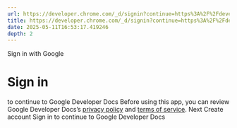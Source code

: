 ```yaml
---
url: https://developer.chrome.com/_d/signin?continue=https%3A%2F%2Fdeveloper.chrome.com%2Fdocs%2Fextensions%2Fget-started%3Fhl%3Dzh-tw&prompt=select_account
title: https://developer.chrome.com/_d/signin?continue=https%3A%2F%2Fdeveloper.chrome.com%2Fdocs%2Fextensions%2Fget-started%3Fhl%3Dzh-tw&prompt=select_account
date: 2025-05-11T16:53:17.419246
depth: 2
---
```


Sign in with Google
# Sign in
to continue to Google Developer Docs
Before using this app, you can review Google Developer Docs’s [privacy policy](https://google.com/policies/privacy) and [terms of service](https://google.com/policies/terms).
Next
Create account
Sign in to continue to Google Developer Docs 

